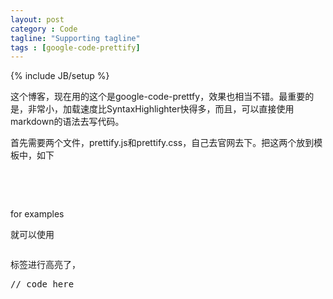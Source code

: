 ```yaml
---
layout: post
category : Code
tagline: "Supporting tagline"
tags : [google-code-prettify]
---
```

{% include JB/setup %}

这个博客，现在用的这个是google-code-prettfy，效果也相当不错。最重要的是，非常小，加载速度比SyntaxHighlighter快得多，而且，可以直接使用markdown的语法去写代码。

首先需要两个文件，prettify.js和prettify.css，自己去官网去下。把这两个放到模板中，如下

<pre class="prettyPrint">
<link href="/assets/themes//google-code-prettify/desert.css" rel="stylesheet" type="text/css" media="all" />
<script type="text/javascript" src="/assets/themes//google-code-prettify/prettify.js">
$(function() {
  $('pre').addClass('prettyprint linenums').attr('style', 'overflow:auto');
});
</script>
</pre>

for examples

就可以使用<pre class="prettyPrint"></pre>标签进行高亮了，

<pre class="prettyPrint">
// code here
</pre>

<pre class="prettyPrint">
<style type="text/css">
        pre {
            white-space: pre-wrap; /* css-3 */
            white-space: -moz-pre-wrap; /* Mozilla, since 1999 */
            white-space: -pre-wrap; /* Opera 4-6 */
            white-space: -o-pre-wrap; /* Opera 7 */
            word-wrap: break-word; /* Internet Explorer 5.5+ */
        }
</style>
</pre>
